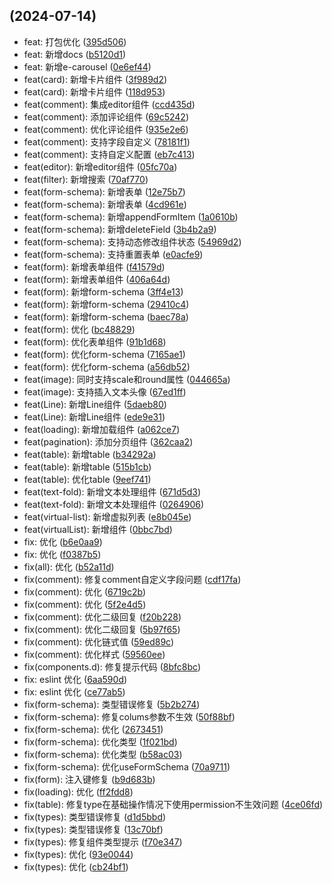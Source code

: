 ##  (2024-07-14)

* feat: 打包优化 ([395d506](https://github.com/c-eqian/e-plus-ui/commit/395d506))
* feat: 新增docs ([b5120d1](https://github.com/c-eqian/e-plus-ui/commit/b5120d1))
* feat: 新增e-carousel ([0e6ef44](https://github.com/c-eqian/e-plus-ui/commit/0e6ef44))
* feat(card): 新增卡片组件 ([3f989d2](https://github.com/c-eqian/e-plus-ui/commit/3f989d2))
* feat(card): 新增卡片组件 ([118d953](https://github.com/c-eqian/e-plus-ui/commit/118d953))
* feat(comment): 集成editor组件 ([ccd435d](https://github.com/c-eqian/e-plus-ui/commit/ccd435d))
* feat(comment): 添加评论组件 ([69c5242](https://github.com/c-eqian/e-plus-ui/commit/69c5242))
* feat(comment): 优化评论组件 ([935e2e6](https://github.com/c-eqian/e-plus-ui/commit/935e2e6))
* feat(comment): 支持字段自定义 ([78181f1](https://github.com/c-eqian/e-plus-ui/commit/78181f1))
* feat(comment): 支持自定义配置 ([eb7c413](https://github.com/c-eqian/e-plus-ui/commit/eb7c413))
* feat(editor): 新增editor组件 ([05fc70a](https://github.com/c-eqian/e-plus-ui/commit/05fc70a))
* feat(filter): 新增搜索 ([70af770](https://github.com/c-eqian/e-plus-ui/commit/70af770))
* feat(form-schema): 新增表单 ([12e75b7](https://github.com/c-eqian/e-plus-ui/commit/12e75b7))
* feat(form-schema): 新增表单 ([4cd961e](https://github.com/c-eqian/e-plus-ui/commit/4cd961e))
* feat(form-schema): 新增appendFormItem ([1a0610b](https://github.com/c-eqian/e-plus-ui/commit/1a0610b))
* feat(form-schema): 新增deleteField ([3b4b2a9](https://github.com/c-eqian/e-plus-ui/commit/3b4b2a9))
* feat(form-schema): 支持动态修改组件状态 ([54969d2](https://github.com/c-eqian/e-plus-ui/commit/54969d2))
* feat(form-schema): 支持重置表单 ([e0acfe9](https://github.com/c-eqian/e-plus-ui/commit/e0acfe9))
* feat(form): 新增表单组件 ([f41579d](https://github.com/c-eqian/e-plus-ui/commit/f41579d))
* feat(form): 新增表单组件 ([406a64d](https://github.com/c-eqian/e-plus-ui/commit/406a64d))
* feat(form): 新增form-schema ([3ff4e13](https://github.com/c-eqian/e-plus-ui/commit/3ff4e13))
* feat(form): 新增form-schema ([29410c4](https://github.com/c-eqian/e-plus-ui/commit/29410c4))
* feat(form): 新增form-schema ([baec78a](https://github.com/c-eqian/e-plus-ui/commit/baec78a))
* feat(form): 优化 ([bc48829](https://github.com/c-eqian/e-plus-ui/commit/bc48829))
* feat(form): 优化表单组件 ([91b1d68](https://github.com/c-eqian/e-plus-ui/commit/91b1d68))
* feat(form): 优化form-schema ([7165ae1](https://github.com/c-eqian/e-plus-ui/commit/7165ae1))
* feat(form): 优化form-schema ([a56db52](https://github.com/c-eqian/e-plus-ui/commit/a56db52))
* feat(image): 同时支持scale和round属性 ([044665a](https://github.com/c-eqian/e-plus-ui/commit/044665a))
* feat(image): 支持插入文本头像 ([67ed1ff](https://github.com/c-eqian/e-plus-ui/commit/67ed1ff))
* feat(Line): 新增Line组件 ([5daeb80](https://github.com/c-eqian/e-plus-ui/commit/5daeb80))
* feat(Line): 新增Line组件 ([ede9e31](https://github.com/c-eqian/e-plus-ui/commit/ede9e31))
* feat(loading): 新增加载组件 ([a062ce7](https://github.com/c-eqian/e-plus-ui/commit/a062ce7))
* feat(pagination): 添加分页组件 ([362caa2](https://github.com/c-eqian/e-plus-ui/commit/362caa2))
* feat(table): 新增table ([b34292a](https://github.com/c-eqian/e-plus-ui/commit/b34292a))
* feat(table): 新增table ([515b1cb](https://github.com/c-eqian/e-plus-ui/commit/515b1cb))
* feat(table): 优化table ([9eef741](https://github.com/c-eqian/e-plus-ui/commit/9eef741))
* feat(text-fold): 新增文本处理组件 ([671d5d3](https://github.com/c-eqian/e-plus-ui/commit/671d5d3))
* feat(text-fold): 新增文本处理组件 ([0264906](https://github.com/c-eqian/e-plus-ui/commit/0264906))
* feat(virtual-list): 新增虚拟列表 ([e8b045e](https://github.com/c-eqian/e-plus-ui/commit/e8b045e))
* feat(virtualList): 新增组件 ([0bbc7bd](https://github.com/c-eqian/e-plus-ui/commit/0bbc7bd))
* fix: 优化 ([b6e0aa9](https://github.com/c-eqian/e-plus-ui/commit/b6e0aa9))
* fix: 优化 ([f0387b5](https://github.com/c-eqian/e-plus-ui/commit/f0387b5))
* fix(all): 优化 ([b52a11d](https://github.com/c-eqian/e-plus-ui/commit/b52a11d))
* fix(comment): 修复comment自定义字段问题 ([cdf17fa](https://github.com/c-eqian/e-plus-ui/commit/cdf17fa))
* fix(comment): 优化 ([6719c2b](https://github.com/c-eqian/e-plus-ui/commit/6719c2b))
* fix(comment): 优化 ([5f2e4d5](https://github.com/c-eqian/e-plus-ui/commit/5f2e4d5))
* fix(comment): 优化二级回复 ([f20b228](https://github.com/c-eqian/e-plus-ui/commit/f20b228))
* fix(comment): 优化二级回复 ([5b97f65](https://github.com/c-eqian/e-plus-ui/commit/5b97f65))
* fix(comment): 优化链式值 ([59ed89c](https://github.com/c-eqian/e-plus-ui/commit/59ed89c))
* fix(comment): 优化样式 ([59560ee](https://github.com/c-eqian/e-plus-ui/commit/59560ee))
* fix(components.d): 修复提示代码 ([8bfc8bc](https://github.com/c-eqian/e-plus-ui/commit/8bfc8bc))
* fix: eslint 优化 ([6aa590d](https://github.com/c-eqian/e-plus-ui/commit/6aa590d))
* fix: eslint 优化 ([ce77ab5](https://github.com/c-eqian/e-plus-ui/commit/ce77ab5))
* fix(form-schema): 类型错误修复 ([5b2b274](https://github.com/c-eqian/e-plus-ui/commit/5b2b274))
* fix(form-schema): 修复colums参数不生效 ([50f88bf](https://github.com/c-eqian/e-plus-ui/commit/50f88bf))
* fix(form-schema): 优化 ([2673451](https://github.com/c-eqian/e-plus-ui/commit/2673451))
* fix(form-schema): 优化类型 ([1f021bd](https://github.com/c-eqian/e-plus-ui/commit/1f021bd))
* fix(form-schema): 优化类型 ([b58ac03](https://github.com/c-eqian/e-plus-ui/commit/b58ac03))
* fix(form-schema): 优化useFormSchema ([70a9711](https://github.com/c-eqian/e-plus-ui/commit/70a9711))
* fix(form): 注入键修复 ([b9d683b](https://github.com/c-eqian/e-plus-ui/commit/b9d683b))
* fix(loading): 优化 ([ff2fdd8](https://github.com/c-eqian/e-plus-ui/commit/ff2fdd8))
* fix(table): 修复type在基础操作情况下使用permission不生效问题 ([4ce06fd](https://github.com/c-eqian/e-plus-ui/commit/4ce06fd))
* fix(types): 类型错误修复 ([d1d5bbd](https://github.com/c-eqian/e-plus-ui/commit/d1d5bbd))
* fix(types): 类型错误修复 ([13c70bf](https://github.com/c-eqian/e-plus-ui/commit/13c70bf))
* fix(types): 修复组件类型提示 ([f70e347](https://github.com/c-eqian/e-plus-ui/commit/f70e347))
* fix(types): 优化 ([93e0044](https://github.com/c-eqian/e-plus-ui/commit/93e0044))
* fix(types): 优化 ([cb24bf1](https://github.com/c-eqian/e-plus-ui/commit/cb24bf1))



